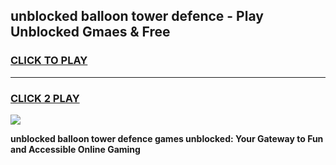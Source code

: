 
## unblocked balloon tower defence - Play Unblocked Gmaes & Free
<h3>
<a href="https://news.freeplayer.one?title=unblocked_balloon_tower_defence&ref=16F">CLICK TO PLAY</a></h3>
<hr>

<h3>
<a href="https://news.freeplayer.one?title=unblocked_balloon_tower_defence&ref=16F">CLICK 2 PLAY</a>
  
</h3>

<a href="https://news.freeplayer.one?title=unblocked_balloon_tower_defence&ref=16F/"><img src="https://clearcache.store/games.png"></a>


**unblocked balloon tower defence games unblocked: Your Gateway to Fun and Accessible Online Gaming**
